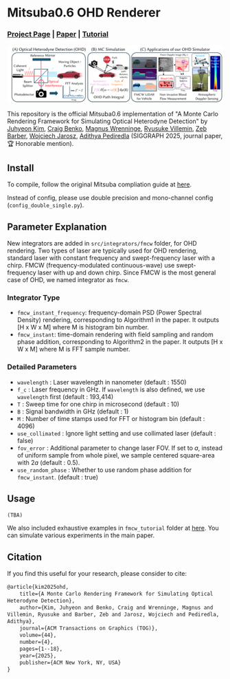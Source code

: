 # Mitsuba0.6 OHD Renderer

### [Project Page](https://juhyeonkim95.github.io/project-pages/ohd_rendering/) | [Paper](https://dl.acm.org/doi/10.1145/3731150) | [Tutorial](fmcw_tutorial/README.md)

![visualization](assets/teaser.png)

This repository is the official Mitsuba0.6 implementation of "A Monte Carlo Rendering Framework for Simulating Optical Heterodyne Detection" by 
[Juhyeon Kim](https://juhyeonkim.netlify.app/), 
[Craig Benko](http://craigbenko.com/), 
[Magnus Wrenninge](https://scholar.google.se/citations?user=aa85HZgAAAAJ&hl=en), 
[Ryusuke Villemin](https://www.linkedin.com/in/ryusuke-v-04649b1/), 
[Zeb Barber](https://www.linkedin.com/in/zeb-barber-a03020127/), 
[Wojciech Jarosz](https://cs.dartmouth.edu/~wjarosz/), 
[Adithya Pediredla](https://sites.google.com/view/adithyapediredla/)
(SIGGRAPH 2025, journal paper, 🏆 Honorable mention).

## Install
To compile, follow the original Mitsuba compliation guide at [here](https://github.com/mitsuba-renderer/mitsuba).

Instead of config, please use double precision and mono-channel config (`config_double_single.py`).

## Parameter Explanation
New integrators are added in `src/integrators/fmcw` folder, for OHD rendering.
Two types of laser are typically used for OHD rendering, standard laser with constant frequency and swept-frequency laser with a chirp.
FMCW (frequency-modulated continuous-wave) use swept-frequency laser with up and down chirp.
Since FMCW is the most general case of OHD, we named integrator as `fmcw`.

### Integrator Type
* `fmcw_instant_frequency`: frequency-domain PSD (Power Spectral Density) rendering, corresponding to Algorithm1 in the paper. It outputs [H x W x M] where M is histogram bin number.
* `fmcw_instant`: time-domain rendering with field sampling and random phase addition, corresponding to Algorithm2 in the paper. It outputs [H x W x M] where M is FFT sample number.

### Detailed Parameters
* `wavelength` : Laser wavelength in nanometer (default : 1550)
* `f_c` : Laser frequency in GHz. If `wavelength` is also defined, we use `wavelength` first (default : 193,414)
* `T` : Sweep time for one chirp in microsecond (default : 10)
* `B` : Signal bandwidth in GHz (default : 1)
* `M` : Number of time stamps used for FFT or histogram bin (default : 4096)
* `use_collimated` : Ignore light setting and use collimated laser (default : false)
* `fov_error` : Additional parameter to change laser FOV. If set to $a$, instead of uniform sample from whole pixel, we sample centered square-area with $2a$ (default : 0.5).
* `use_random_phase` : Whether to use random phase addition for `fmcw_instant`. (default : true)

## Usage
```
(TBA)
```
We also included exhaustive examples in `fmcw_tutorial` folder at [here](fmcw_tutorial/README.md). You can simulate various experiments in the main paper.

## Citation
If you find this useful for your research, please consider to cite:
```
@article{kim2025ohd,
    title={A Monte Carlo Rendering Framework for Simulating Optical Heterodyne Detection},
    author={Kim, Juhyeon and Benko, Craig and Wrenninge, Magnus and Villemin, Ryusuke and Barber, Zeb and Jarosz, Wojciech and Pediredla, Adithya},
    journal={ACM Transactions on Graphics (TOG)},
    volume={44},
    number={4},
    pages={1--18},
    year={2025},
    publisher={ACM New York, NY, USA}
}
```
